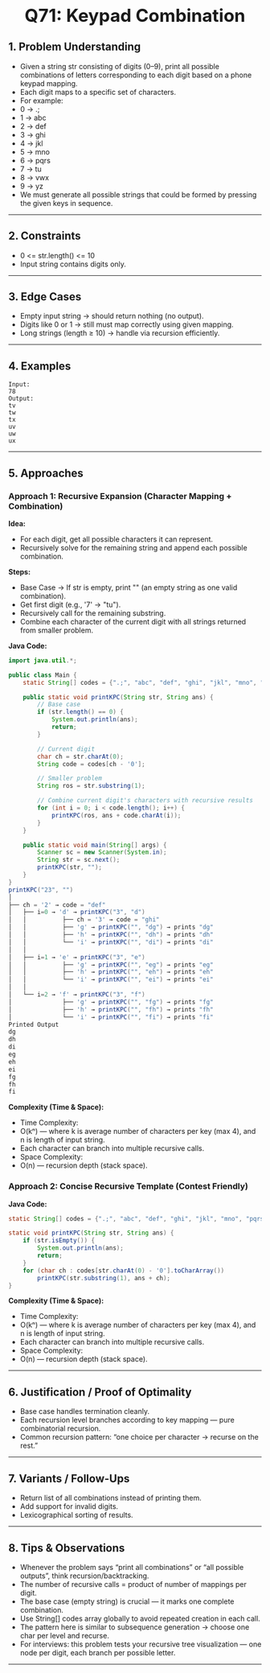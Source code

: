 <!-- #region 71-Keypad Combination -->

<h1 style="text-align:center; font-size:2.5em; font-weight:bold;">Q71: Keypad Combination</h1>

## 1. Problem Understanding

- Given a string str consisting of digits (0–9), print all possible combinations of letters corresponding to each digit based on a phone keypad mapping.
- Each digit maps to a specific set of characters.
- For example:
- 0 → .;
- 1 → abc
- 2 → def
- 3 → ghi
- 4 → jkl
- 5 → mno
- 6 → pqrs
- 7 → tu
- 8 → vwx
- 9 → yz
- We must generate all possible strings that could be formed by pressing the given keys in sequence.
---

## 2. Constraints

- 0 <= str.length() <= 10
- Input string contains digits only.
---

## 3. Edge Cases

- Empty input string → should return nothing (no output).
- Digits like 0 or 1 → still must map correctly using given mapping.
- Long strings (length ≥ 10) → handle via recursion efficiently.
---

## 4. Examples

```text
Input:
78
Output:
tv
tw
tx
uv
uw
ux
```

---

## 5. Approaches

### Approach 1: Recursive Expansion (Character Mapping + Combination)

**Idea:**
- For each digit, get all possible characters it can represent.
- Recursively solve for the remaining string and append each possible combination.

**Steps:**
- Base Case → If str is empty, print "" (an empty string as one valid combination).
- Get first digit (e.g., '7' → "tu").
- Recursively call for the remaining substring.
- Combine each character of the current digit with all strings returned from smaller problem.

**Java Code:**
```java
import java.util.*;

public class Main {
    static String[] codes = {".;", "abc", "def", "ghi", "jkl", "mno", "pqrs", "tu", "vwx", "yz"};

    public static void printKPC(String str, String ans) {
        // Base case
        if (str.length() == 0) {
            System.out.println(ans);
            return;
        }

        // Current digit
        char ch = str.charAt(0);
        String code = codes[ch - '0'];

        // Smaller problem
        String ros = str.substring(1);

        // Combine current digit's characters with recursive results
        for (int i = 0; i < code.length(); i++) {
            printKPC(ros, ans + code.charAt(i));
        }
    }

    public static void main(String[] args) {
        Scanner sc = new Scanner(System.in);
        String str = sc.next();
        printKPC(str, "");
    }
}
printKPC("23", "")
│
├── ch = '2' → code = "def"
│   ├── i=0 → 'd' → printKPC("3", "d")
│   │          ├── ch = '3' → code = "ghi"
│   │          ├── 'g' → printKPC("", "dg") → prints "dg"
│   │          ├── 'h' → printKPC("", "dh") → prints "dh"
│   │          └── 'i' → printKPC("", "di") → prints "di"
│   │
│   ├── i=1 → 'e' → printKPC("3", "e")
│   │          ├── 'g' → printKPC("", "eg") → prints "eg"
│   │          ├── 'h' → printKPC("", "eh") → prints "eh"
│   │          └── 'i' → printKPC("", "ei") → prints "ei"
│   │
│   └── i=2 → 'f' → printKPC("3", "f")
│              ├── 'g' → printKPC("", "fg") → prints "fg"
│              ├── 'h' → printKPC("", "fh") → prints "fh"
│              └── 'i' → printKPC("", "fi") → prints "fi"
Printed Output
dg
dh
di
eg
eh
ei
fg
fh
fi

```

**Complexity (Time & Space):**
- Time Complexity:
- O(kⁿ) — where k is average number of characters per key (max 4), and n is length of input string.
- Each character can branch into multiple recursive calls.
- Space Complexity:
- O(n) — recursion depth (stack space).

### Approach 2: Concise Recursive Template (Contest Friendly)

**Java Code:**
```java
static String[] codes = {".;", "abc", "def", "ghi", "jkl", "mno", "pqrs", "tu", "vwx", "yz"};

static void printKPC(String str, String ans) {
    if (str.isEmpty()) {
        System.out.println(ans);
        return;
    }
    for (char ch : codes[str.charAt(0) - '0'].toCharArray())
        printKPC(str.substring(1), ans + ch);
}
```

**Complexity (Time & Space):**
- Time Complexity:
- O(kⁿ) — where k is average number of characters per key (max 4), and n is length of input string.
- Each character can branch into multiple recursive calls.
- Space Complexity:
- O(n) — recursion depth (stack space).

---

## 6. Justification / Proof of Optimality

- Base case handles termination cleanly.
- Each recursion level branches according to key mapping — pure combinatorial recursion.
- Common recursion pattern: “one choice per character → recurse on the rest.”
---

## 7. Variants / Follow-Ups

- Return list of all combinations instead of printing them.
- Add support for invalid digits.
- Lexicographical sorting of results.
---

## 8. Tips & Observations

- Whenever the problem says “print all combinations” or “all possible outputs”, think recursion/backtracking.
- The number of recursive calls = product of number of mappings per digit.
- The base case (empty string) is crucial — it marks one complete combination.
- Use String[] codes array globally to avoid repeated creation in each call.
- The pattern here is similar to subsequence generation → choose one char per level and recurse.
- For interviews: this problem tests your recursive tree visualization — one node per digit, each branch per possible letter.
---

<!-- #endregion -->
